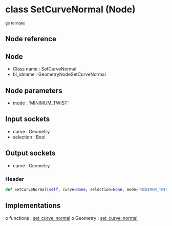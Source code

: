 # class SetCurveNormal (Node)

<sub>go to [index](/docs/index.md)</sub>

## Node reference

Node
----
 - Class name : SetCurveNormal
 - bl_idname : GeometryNodeSetCurveNormal

Node parameters
---------------
 - mode : 'MINIMUM_TWIST'

Input sockets
-------------
 - curve : Geometry
 - selection : Bool

Output sockets
--------------
 - curve : Geometry

### Header

``` python
def SetCurveNormal(self, curve=None, selection=None, mode='MINIMUM_TWIST', node_label=None, node_color=None):
```

## Implementations

o functions : [set_curve_normal](#set_curve_normal)
o Geometry : [set_curve_normal](#set_curve_normal) 

